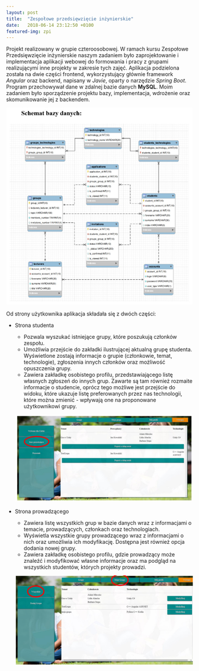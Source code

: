 ```yaml
---
layout: post
title:  "Zespołowe przedsięwzięcie inżynierskie"
date:   2018-06-14 23:12:50 +0100
featured-img: zpi
---
```

Projekt realizowany w grupie czteroosobowej. W ramach kursu Zespołowe Przedsięwzięcie inżynierskie naszym zadaniem było zaprojektowanie i implementacja aplikacji webowej do formowania i pracy z grupami realizującymi inne projekty w zakresie tych zajęć. 
Aplikacja podzielona została na dwie części frontend, wykorzystujący głównie framework *Angular* oraz backend, napisany w *Javie*, oparty o narzędzie *Spring Boot*. Program przechowywał dane w zdalnej bazie danych **MySQL**. Moim zadaniem było sporządzenie projektu bazy, implementacja, wdrożenie oraz skomunikowanie jej z backendem.

![](https://raw.githubusercontent.com/jacekbla/jacekbla.github.io/master/assets/img/posts/content/zpi/scheme.jpg)

Od strony użytkownika aplikacja składała się z dwóch części: 
- Strona studenta 
    - Pozwala wyszukać istniejące grupy, które poszukują członków zespołu.
    - Umożliwia przejście do zakładki ilustrującej aktualną grupę studenta. Wyświetlone zostają informacje o grupie (członkowie, temat, technologie), zgłoszenia innych członków oraz możliwość opuszczenia grupy.
    - Zawiera zakładkę osobistego profilu, przedstawiającego listę własnych zgłoszeń do innych grup. Zawarte są tam również rozmaite informacje o studencie, oprócz tego możliwe jest przejście do widoku, które ukazuje listę preferowanych przez nas technologii, które można zmienić - wpływają one na proponowane użytkownikowi grupy.


    ![](https://raw.githubusercontent.com/jacekbla/jacekbla.github.io/master/assets/img/posts/content/zpi/student.jpg)

- Strona prowadzącego
    - Zawiera listę wszystkich grup w bazie danych wraz z informacjami o temacie, prowadzących, członkach oraz technologiach.
    - Wyświetla wszystkie grupy prowadzącego wraz z informacjami o nich oraz umożliwia ich modyfikację. Dostępna jest również opcja dodania nowej grupy.
    - Zawiera zakładkę osobistego profilu, gdzie prowadzący może znaleźć i modyfikować własne informacje oraz ma podgląd na wszystkich studentów, których projekty prowadzi.


    ![](https://raw.githubusercontent.com/jacekbla/jacekbla.github.io/master/assets/img/posts/content/zpi/leader.jpg)
